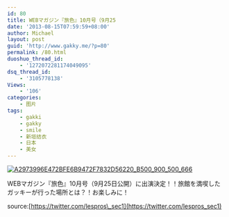 ```yaml
---
id: 80
title: WEBマガジン『旅色』10月号（9月25
date: '2013-08-15T07:59:59+08:00'
author: Michael
layout: post
guid: 'http://www.gakky.me/?p=80'
permalink: /80.html
duoshuo_thread_id:
    - '1272072281174049095'
dsq_thread_id:
    - '3105778138'
Views:
    - '106'
categories:
    - 图片
tags:
    - gakki
    - gakky
    - smile
    - 新垣结衣
    - 日本
    - 美女
---
```


[![A2973996E472BFE6B9472F7832D56220_B500_900_500_666](http://www.yui-aragaki.org/wp-content/uploads/img/A2973996E472BFE6B9472F7832D56220_B500_900_500_666.jpeg)](http://www.yui-aragaki.org/wp-content/uploads/img/A2973996E472BFE6B9472F7832D56220_B1280_1280_768_1024.jpeg)

<span>WEBマガジン『旅色』10月号（9月25日公開）に出演決定！！旅館を満喫したガッキーが行った場所とは？！お楽しみに！</span>

<span>source:[https://twitter.com/lespros\_sec1](https://twitter.com/lespros_sec1)</span>